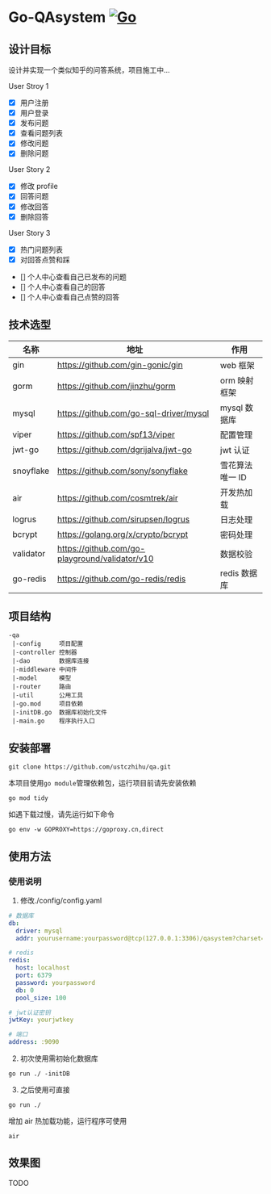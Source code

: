 # Go-QAsystem [![Go](https://img.shields.io/badge/language-Go-00ADD8.svg)](https://github.com/golang/go)

## 设计目标

设计并实现一个类似知乎的问答系统，项目施工中...

User Stroy 1

- [x] 用户注册
- [x] 用户登录
- [x] 发布问题
- [x] 查看问题列表
- [x] 修改问题
- [x] 删除问题

User Story 2

- [x] 修改 profile
- [x] 回答问题
- [x] 修改回答
- [x] 删除回答

User Story 3

- [x] 热门问题列表
- [x] 对回答点赞和踩
- [] 个人中心查看自己已发布的问题
- [] 个人中心查看自己的回答
- [] 个人中心查看自己点赞的回答

## 技术选型

| 名称      | 地址                                           | 作用            |
| --------- | ---------------------------------------------- | --------------- |
| gin       | https://github.com/gin-gonic/gin               | web 框架        |
| gorm      | https://github.com/jinzhu/gorm                 | orm 映射框架    |
| mysql     | https://github.com/go-sql-driver/mysql         | mysql 数据库    |
| viper     | https://github.com/spf13/viper                 | 配置管理        |
| jwt-go    | https://github.com/dgrijalva/jwt-go            | jwt 认证        |
| snoyflake | https://github.com/sony/sonyflake              | 雪花算法唯一 ID |
| air       | https://github.com/cosmtrek/air                | 开发热加载      |
| logrus    | https://github.com/sirupsen/logrus             | 日志处理        |
| bcrypt    | https://golang.org/x/crypto/bcrypt             | 密码处理        |
| validator | https://github.com/go-playground/validator/v10 | 数据校验        |
| go-redis  | https://github.com/go-redis/redis              | redis 数据库    |

## 项目结构

```
-qa
 |-config     项目配置
 |-controller 控制器
 |-dao        数据库连接
 |-middleware 中间件
 |-model      模型
 |-router     路由
 |-util       公用工具
 |-go.mod     项目依赖
 |-initDB.go  数据库初始化文件
 |-main.go    程序执行入口
```

## 安装部署

```shell
git clone https://github.com/ustczhihu/qa.git
```

本项目使用`go module`管理依赖包，运行项目前请先安装依赖

```shell
go mod tidy
```

如遇下载过慢，请先运行如下命令

```shell
go env -w GOPROXY=https://goproxy.cn,direct
```

## 使用方法

### 使用说明

1. 修改./config/config.yaml

```yaml
# 数据库
db:
  driver: mysql
  addr: yourusername:yourpassword@tcp(127.0.0.1:3306)/qasystem?charset=utf8mb4&parseTime=True&loc=Local

# redis
redis:
  host: localhost
  port: 6379
  password: yourpassword
  db: 0
  pool_size: 100

# jwt认证密钥
jwtKey: yourjwtkey

# 端口
address: :9090
```

2. 初次使用需初始化数据库

```shell
go run ./ -initDB
```

3. 之后使用可直接

```shell
go run ./
```

增加 air 热加载功能，运行程序可使用

```shell
air
```

## 效果图

TODO

